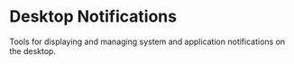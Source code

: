 # Desktop Notifications

Tools for displaying and managing system and application notifications on the desktop.
